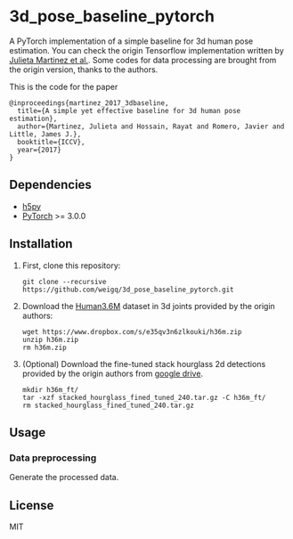 # 3d_pose_baseline_pytorch

A PyTorch implementation of a simple baseline for 3d human pose estimation.
You can check the origin Tensorflow implementation written by [Julieta Martinez et al.](https://github.com/una-dinosauria/3d-pose-baseline).
Some codes for data processing are brought from the origin version, thanks to the authors.

This is the code for the paper

```
@inproceedings{martinez_2017_3dbaseline,
  title={A simple yet effective baseline for 3d human pose estimation},
  author={Martinez, Julieta and Hossain, Rayat and Romero, Javier and Little, James J.},
  booktitle={ICCV},
  year={2017}
}
```

## Dependencies

* [h5py](http://www.h5py.org/)
* [PyTorch](http://pytorch.org/) >= 3.0.0

## Installation

1. First, clone this repository:
    ```
    git clone --recursive https://github.com/weigq/3d_pose_baseline_pytorch.git
    ```
2. Download the [Human3.6M](http://vision.imar.ro/human3.6m/description.php) dataset in 3d joints provided by the origin authors:
    ```
    wget https://www.dropbox.com/s/e35qv3n6zlkouki/h36m.zip
    unzip h36m.zip
    rm h36m.zip
    ```
3. (Optional) Download the fine-tuned stack hourglass 2d detections provided by the origin authors from [google drive](https://drive.google.com/open?id=0BxWzojlLp259S2FuUXJ6aUNxZkE).
    ```
    mkdir h36m_ft/
    tar -xzf stacked_hourglass_fined_tuned_240.tar.gz -C h36m_ft/
    rm stacked_hourglass_fined_tuned_240.tar.gz
    ```

## Usage

### Data preprocessing

Generate the processed data.

## License
MIT
